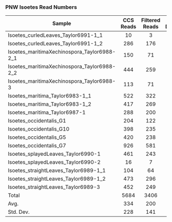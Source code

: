 ### PNW Isoetes Read Numbers

| Sample | CCS Reads | Filtered Reads | % Read Decrease |  DADA  |  PURC  |
|--------|:---------:|:--------------:|:---------------:|:------:|:------:|
| Isoetes_curledLeaves_Taylor6991-1_1 | 10 | 3 | 70.0 | 1 | 1 |
| Isoetes_curledLeaves_Taylor6991-1_2 | 286 | 176 | 38.5 | 3 | 2 |
| Isoetes_maritimaXechinospora_Taylor6988-2_1 | 150 | 71 | 52.7 | 1 | 3 |
| Isoetes_maritimaXechinospora_Taylor6988-2_2 | 444 | 259 | 41.7 | 2 | 2 |
| Isoetes_maritimaXechinospora_Taylor6988-3 | 113 | 71 | 37.2 | 3 | 1 |
| Isoetes_maritima_Taylor6983-1_1 | 522 | 322 | 38.3 | 2 | 3 |
| Isoetes_maritima_Taylor6983-1_2 | 417 | 269 | 35.5 | 2 | 5 |
| Isoetes_maritima_Taylor6987-1 | 288 | 200 | 30.6 | 1 | 2 |
| Isoetes_occidentalis_G1 | 204 | 122 | 40.2 | 1 | 3 |
| Isoetes_occidentalis_G10 | 398 | 235 | 41.0 | 2 | 4 |
| Isoetes_occidentalis_G5 | 420 | 238 | 43.3 | 1 | 2 |
| Isoetes_occidentalis_G7 | 926 | 581 | 37.3 | 2 | 4 |
| Isoetes_splayedLeaves_Taylor6990-1 | 461 | 243 | 47.3 | 1 | 2 |
| Isoetes_splayedLeaves_Taylor6990-2 | 16 | 7 | 56.3 | 1 | 1 |
| Isoetes_straightLeaves_Taylor6989-1_1 | 104 | 64 | 38.5 | 1 | 1 |
| Isoetes_straightLeaves_Taylor6989-1_2 | 473 | 296 | 37.4 | 1 | 1 |
| Isoetes_straightLeaves_Taylor6989-3 | 452 | 249 | 44.9 | 2 | 2 |
| Total | 5684 | 3406 | 40.1 | 29 | 39 |
| Avg. | 334 | 200 | 43 | 2 | 2 |
| Std. Dev. | 228 | 141 | 9 | 1 | 1 |
